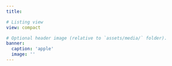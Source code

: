 ```yaml
---
title: 

# Listing view
view: compact

# Optional header image (relative to `assets/media/` folder).
banner:
  caption: 'apple'
  image: ''
---
```


<!-- can be removed if needed -->

